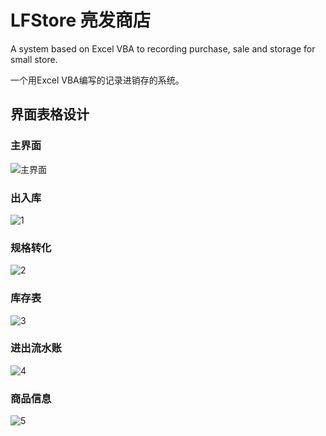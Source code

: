 # LFStore 亮发商店
A system based on Excel VBA to recording purchase, sale and storage for small store.

一个用Excel VBA编写的记录进销存的系统。

## 界面表格设计
### 主界面
![主界面](https://github.com/user-attachments/assets/9396f23a-7c3f-4b6f-9132-8c767ba1a4b3)
### 出入库
![1](https://github.com/user-attachments/assets/44ec6452-bbb6-490e-9a08-b2dc9de2904b)
### 规格转化
![2](https://github.com/user-attachments/assets/1dce4382-08ad-4b55-abd0-e20b0e2bb26d)
### 库存表
![3](https://github.com/user-attachments/assets/30d55462-d5df-4c70-9398-d7aedcff2726)
### 进出流水账
![4](https://github.com/user-attachments/assets/ede62ffb-3629-422f-83ce-7d2772fc7668)
### 商品信息
![5](https://github.com/user-attachments/assets/2f76bbff-a396-44c8-87dc-f0aa7850d823)


																											
